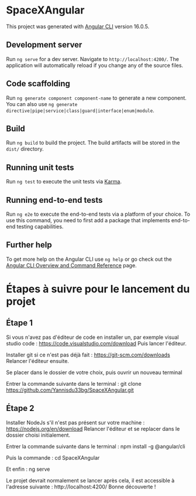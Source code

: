 # SpaceXAngular

This project was generated with [Angular CLI](https://github.com/angular/angular-cli) version 16.0.5.

## Development server

Run `ng serve` for a dev server. Navigate to `http://localhost:4200/`. The application will automatically reload if you change any of the source files.

## Code scaffolding

Run `ng generate component component-name` to generate a new component. You can also use `ng generate directive|pipe|service|class|guard|interface|enum|module`.

## Build

Run `ng build` to build the project. The build artifacts will be stored in the `dist/` directory.

## Running unit tests

Run `ng test` to execute the unit tests via [Karma](https://karma-runner.github.io).

## Running end-to-end tests

Run `ng e2e` to execute the end-to-end tests via a platform of your choice. To use this command, you need to first add a package that implements end-to-end testing capabilities.

## Further help

To get more help on the Angular CLI use `ng help` or go check out the [Angular CLI Overview and Command Reference](https://angular.io/cli) page.

# Étapes à suivre pour le lancement du projet

## Étape 1

Si vous n'avez pas d'éditeur de code en installer un, par exemple visual studio code : https://code.visualstudio.com/download
Puis lancer l'éditeur.

Installer git si ce n'est pas déjà fait : https://git-scm.com/downloads
Relancer l'éditeur ensuite.

Se placer dans le dossier de votre choix, puis ouvrir un nouveau terminal

Entrer la commande suivante dans le terminal : git clone https://github.com/Yannisdu33bg/SpaceXAngular.git

## Étape 2

Installer NodeJs s'il n'est pas présent sur votre machine : https://nodejs.org/en/download
Relancer l'éditeur et se replacer dans le dossier choisi initialement.

Entrer la commande suivante dans le terminal : npm install -g @angular/cli

Puis la commande : cd SpaceXAngular

Et enfin : ng serve

Le projet devrait normalement se lancer après cela, il est accessible à l'adresse suivante : http://localhost:4200/
Bonne découverte !
